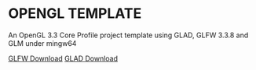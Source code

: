 # OPENGL TEMPLATE
An OpenGL 3.3 Core Profile project template using GLAD, GLFW 3.3.8 and GLM under mingw64

[GLFW Download](https://www.glfw.org/download.html)
[GLAD Download](https://glad.dav1d.de/#language=c&specification=gl&api=gl%3D3.3&api=gles1%3Dnone&api=gles2%3Dnone&api=glsc2%3Dnone&profile=compatibility&extensions=GL_KHR_debug&loader=on)